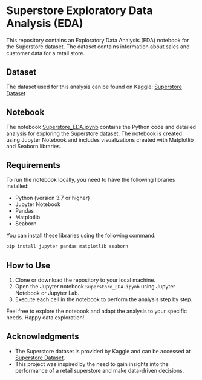 # Superstore Exploratory Data Analysis (EDA)


This repository contains an Exploratory Data Analysis (EDA) notebook for the Superstore dataset. The dataset contains information about sales and customer data for a retail store.

## Dataset

The dataset used for this analysis can be found on Kaggle: [Superstore Dataset](https://www.kaggle.com/code/asraimran/superstore-eda-matplotlib-seaborn)

## Notebook

The notebook [Superstore_EDA.ipynb](https://www.kaggle.com/code/asraimran/superstore-eda-matplotlib-seaborn) contains the Python code and detailed analysis for exploring the Superstore dataset. The notebook is created using Jupyter Notebook and includes visualizations created with Matplotlib and Seaborn libraries.

## Requirements

To run the notebook locally, you need to have the following libraries installed:

- Python (version 3.7 or higher)
- Jupyter Notebook
- Pandas
- Matplotlib
- Seaborn

You can install these libraries using the following command:

```bash
pip install jupyter pandas matplotlib seaborn
```

## How to Use

1. Clone or download the repository to your local machine.
2. Open the Jupyter notebook `Superstore_EDA.ipynb` using Jupyter Notebook or Jupyter Lab.
3. Execute each cell in the notebook to perform the analysis step by step.

Feel free to explore the notebook and adapt the analysis to your specific needs. Happy data exploration!

## Acknowledgments

- The Superstore dataset is provided by Kaggle and can be accessed at [Superstore Dataset](https://www.kaggle.com/code/asraimran/superstore-eda-matplotlib-seaborn).
- This project was inspired by the need to gain insights into the performance of a retail superstore and make data-driven decisions.

